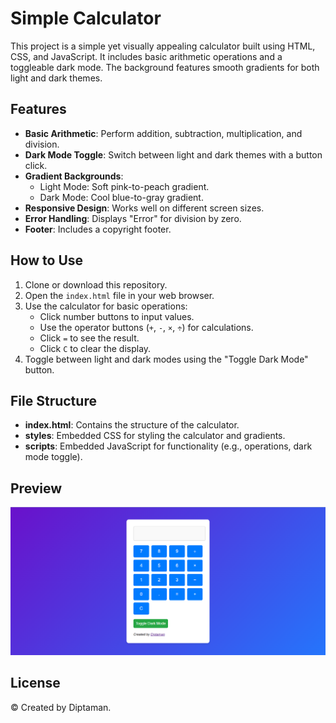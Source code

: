 # Simple Calculator

This project is a simple yet visually appealing calculator built using HTML, CSS, and JavaScript. It includes basic arithmetic operations and a toggleable dark mode. The background features smooth gradients for both light and dark themes.

## Features

- **Basic Arithmetic**: Perform addition, subtraction, multiplication, and division.
- **Dark Mode Toggle**: Switch between light and dark themes with a button click.
- **Gradient Backgrounds**:
  - Light Mode: Soft pink-to-peach gradient.
  - Dark Mode: Cool blue-to-gray gradient.
- **Responsive Design**: Works well on different screen sizes.
- **Error Handling**: Displays "Error" for division by zero.
- **Footer**: Includes a copyright footer.

## How to Use

1. Clone or download this repository.
2. Open the `index.html` file in your web browser.
3. Use the calculator for basic operations:
   - Click number buttons to input values.
   - Use the operator buttons (`+`, `-`, `×`, `÷`) for calculations.
   - Click `=` to see the result.
   - Click `C` to clear the display.
4. Toggle between light and dark modes using the "Toggle Dark Mode" button.

## File Structure

- **index.html**: Contains the structure of the calculator.
- **styles**: Embedded CSS for styling the calculator and gradients.
- **scripts**: Embedded JavaScript for functionality (e.g., operations, dark mode toggle).

## Preview

![Calculator Preview](https://raw.githubusercontent.com/diptamandebnath/simple-calculator/refs/heads/main/calculator%20home%20page.PNG?text=Calculator+Preview)

## License

&copy; Created by Diptaman.
